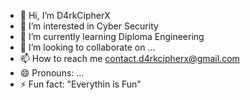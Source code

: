 - 👋 Hi, I’m D4rkCipherX
- 👀 I’m interested in Cyber Security
- 🌱 I’m currently learning Diploma Engineering
- 💞️ I’m looking to collaborate on ...
- 📫 How to reach me contact.d4rkcipherx@gmail.com
- 😄 Pronouns: ...
- ⚡ Fun fact: "Everythin is Fun"

<!---
Not-D4rkCipherX/Not-D4rkCipherX is a ✨ special ✨ repository because its `README.md` (this file) appears on your GitHub profile.
You can click the Preview link to take a look at your changes.
--->
